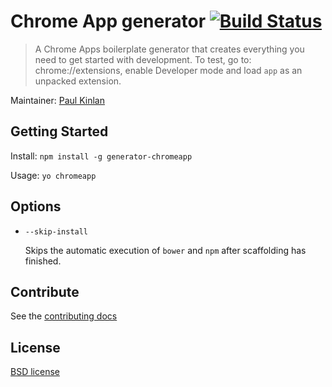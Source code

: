 # Chrome App generator [![Build Status](https://secure.travis-ci.org/yeoman/generator-chromeapp.png?branch=master)](http://travis-ci.org/yeoman/generator-chromeapp)

> A Chrome Apps boilerplate generator that creates everything you need to get started with development. To test, go to: chrome://extensions, enable Developer mode and load `app` as an unpacked extension.

Maintainer: [Paul Kinlan](https://github.com/PaulKinlan)


## Getting Started

Install: `npm install -g generator-chromeapp`

Usage: `yo chromeapp`

## Options

* `--skip-install`

  Skips the automatic execution of `bower` and `npm` after
  scaffolding has finished.

## Contribute

See the [contributing docs](https://github.com/yeoman/yeoman/blob/master/contributing.md)


## License

[BSD license](http://opensource.org/licenses/bsd-license.php)
